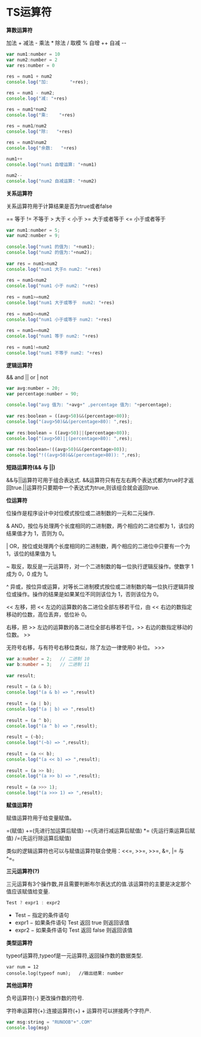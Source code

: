 # TS运算符

**算数运算符**

加法 +   减法  -   乘法  *   除法  /    取模  %    自增 ++   自减 --  

```js
var num1:number = 10
var num2:number = 2
var res:number = 0
   
res = num1 + num2
console.log("加:        "+res);

res = num1 - num2;
console.log("减: "+res)

res = num1*num2
console.log("乘:    "+res)

res = num1/num2
console.log("除:   "+res)
   
res = num1%num2
console.log("余数:   "+res)

num1++
console.log("num1 自增运算: "+num1)

num2--
console.log("num2 自减运算: "+num2)
```

**关系运算符**

关系运算符用于计算结果是否为true或者false

== 等于   !=  不等于   >  大于   < 小于  >= 大于或者等于   <=  小于或者等于

```js
var num1:number = 5;
var num2:number = 9;
 
console.log("num1 的值为: "+num1); 
console.log("num2 的值为:"+num2);
 
var res = num1>num2 
console.log("num1 大于n num2: "+res)
 
res = num1<num2 
console.log("num1 小于 num2: "+res)  
 
res = num1>=num2 
console.log("num1 大于或等于  num2: "+res)
 
res = num1<=num2
console.log("num1 小于或等于 num2: "+res)  
 
res = num1==num2 
console.log("num1 等于 num2: "+res)  
 
res = num1!=num2  
console.log("num1 不等于 num2: "+res)
```

**逻辑运算符**

&& and     ||  or     |  not

```js
var avg:number = 20; 
var percentage:number = 90; 
 
console.log("avg 值为: "+avg+" ,percentage 值为: "+percentage);
    
var res:boolean = ((avg>50)&&(percentage>80)); 
console.log("(avg>50)&&(percentage>80): ",res);
 
var res:boolean = ((avg>50)||(percentage>80)); 
console.log("(avg>50)||(percentage>80): ",res);
 
var res:boolean=!((avg>50)&&(percentage>80)); 
console.log("!((avg>50)&&(percentage>80)): ",res);
```

**短路运算符(&& 与 ||)**

&&与||运算符可用于组合表达式. &&运算符只有在左右两个表达式都为true时才返回true.||运算符只要期中一个表达式为true,则该组合就会返回true.

**位运算符**

位操作是程序设计中对位模式按位或二进制数的一元和二元操作.

&   AND，按位与处理两个长度相同的二进制数，两个相应的二进位都为 1，该位的结果值才为 1，否则为 0。 

|     OR，按位或处理两个长度相同的二进制数，两个相应的二进位中只要有一个为 1，该位的结果值为 1。 

~   取反，取反是一元运算符，对一个二进制数的每一位执行逻辑反操作。使数字 1 成为 0，0 成为 1。 

^  异或，按位异或运算，对等长二进制模式按位或二进制数的每一位执行逻辑异按位或操作。操作的结果是如果某位不同则该位为 1，否则该位为 0。 

<<    左移，把 << 左边的运算数的各二进位全部左移若干位，由 << 右边的数指定移动的位数，高位丢弃，低位补 0。 

右移，把 >> 左边的运算数的各二进位全部右移若干位，>> 右边的数指定移动的位数。   >>

无符号右移，与有符号右移位类似，除了左边一律使用0 补位。  >>>

```ts
var a:number = 2;   // 二进制 10 
var b:number = 3;   // 二进制 11
    
var result; 
        
result = (a & b);     
console.log("(a & b) => ",result)
            
result = (a | b);          
console.log("(a | b) => ",result)  
        
result = (a ^ b);  
console.log("(a ^ b) => ",result);
    
result = (~b); 
console.log("(~b) => ",result);
 
result = (a << b); 
console.log("(a << b) => ",result); 
 
result = (a >> b); 
console.log("(a >> b) => ",result);
 
result = (a >>> 1); 
console.log("(a >>> 1) => ",result);
```

**赋值运算符** 

赋值运算符用于给变量赋值。 

=(赋值)    +=(先进行加运算后赋值)    -=(先进行减运算后赋值)  *=  (先运行乘运算后赋值)   /=(先运行除运算后赋值)

类似的逻辑运算符也可以与赋值运算符联合使用：<<=, >>=, >>=, &=, |= 与 ^=。 

**三元运算符(?)**

三元运算有3个操作数,并且需要判断布尔表达式的值.该运算符的主要是决定那个值应该赋值给变量.

```js
Test ? expr1 : expr2
```

- Test − 指定的条件语句
- expr1 − 如果条件语句 Test 返回 true 则返回该值
- expr2 − 如果条件语句 Test 返回 false 则返回该值

**类型运算符**

typeof运算符,typeof是一元运算符,返回操作数的数据类型.

```
var num = 12 
console.log(typeof num);   //输出结果: number
```

**其他运算符**

负号运算符(-) 更改操作数的符号.

字符串运算符(+):连接运算符(+)  +  运算符可以拼接两个字符产.

```js
var msg:string = "RUNOOB"+".COM" 
console.log(msg)
```


